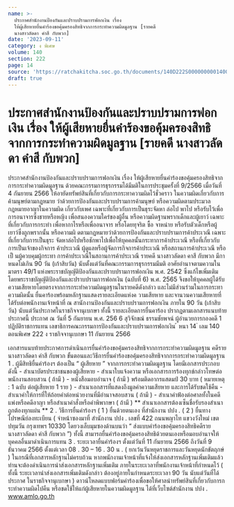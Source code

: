 ```yaml
---
name: >-
  ประกาศสำนักงานป้องกันและปราบปรามการฟอกเงิน เรื่อง
  ให้ผู้เสียหายยื่นคำร้องขอคุ้มครองสิทธิจากการกระทำความผิดมูลฐาน [รายคดี
  นางสาวลัดดา คำสี กับพวก]
date: '2023-09-11'
category: ง พิเศษ
volume: 140
section: 222
page: 14
source: 'https://ratchakitcha.soc.go.th/documents/140D222S0000000001400.pdf'
draft: true
---
```


# ประกาศสำนักงานป้องกันและปราบปรามการฟอกเงิน เรื่อง ให้ผู้เสียหายยื่นคำร้องขอคุ้มครองสิทธิจากการกระทำความผิดมูลฐาน [รายคดี นางสาวลัดดา คำสี กับพวก]

ประกาศสำนักงานป้องกันและปราบปรามการฟอกเงิน เรื่อง ให้ผู้เสียหายยื่นคำร้องขอคุ้มครองสิทธิจากการกระทำความผิดมูลฐาน ด้วยคณะกรรมการธุรกรรมได้มีมติในการประชุมครั้งที่ 9/2566 เมื่อวันที่ 4 กันยายน 2566 ให้อายัดทรัพย์สินที่เกี่ยวกับการกระทาความผิดไว้ชั่วคราว ในความผิดเกี่ยวกับการค้ามนุษย์ตามกฎหมาย ว่าด้วยการป้องกันและปราบปรามการค้ามนุษย์ หรือความผิดตามประมวลกฎหมายอาญาในความผิด เกี่ยวกับเพศ เฉพาะที่เกี่ยวกับการเป็นธุระจัดหา ล่อไป พาไป หรือรับไว้เพื่อการอนาจารซึ่งชายหรือหญิง เพื่อสนองความใคร่ของผู้อื่น หรือความผิดฐานพรากเด็กและผู้เยาว์ เฉพาะที่เกี่ยวกับการกระทำ เพื่อหากาไรหรือเพื่ออนาจาร หรือโดยทุจริต ซื้อ จาหน่าย หรือรับตัวเด็กหรือผู้เยาว์ซึ่งถูกพรากนั้น หรือความผิ ดตามกฎหมายว่าด้วยการป้องกันและปราบปรามการค้าประเวณี เฉพาะที่เกี่ยวกับการเป็นธุระ จัดหาล่อไปหรือชักพาไปเพื่อให้บุคคลนั้นกระทาการค้าประเวณี หรือที่เกี่ยวกับการเป็นเจ้าของกิจการ ค้าประเวณี ผู้ดูแลหรือผู้จัดการกิจการค้าประเวณี หรือสถานการค้าประเวณี หรือเป็ นผู้ควบคุมผู้กระทา การค้าประเวณีในสถานการค้าประเวณี รายคดี นางสาวลัดดา คาสี กับพวก มีกาหนดไม่เกิน 90 วัน (เก้าสิบวัน) นับตั้งแต่วันที่คณะกรรมการธุรกรรมมีมติ อาศัยอำนาจตามความในมาตรา 49/1 แห่งพระราชบัญญัติป้องกันและปราบปรามการฟอกเงิน พ.ศ. 2542 ซึ่งแก้ไขเพิ่มเติมโดยพระราชบัญญัติป้องกันและปราบปรามการฟอกเงิน (ฉบับที่ 6) พ.ศ. 2565 จึงขอให้บุคคลผู้ได้รับความเสียหายโดยตรงจากการกระทำความผิดมูลฐานในรายคดีดังกล่าว และไม่มีส่วนร่วมในการกระทาความผิดนั้น ยื่นคาร้องพร้อมหลักฐานแสดงรายละเอียดแห่งค วามเสียหาย และจานวนความเสียหายที่ได้รับต่อพนักงานเจ้าหน้าที่ ณ สานักงานป้องกันและปราบปรามการฟอกเงิน ภายใน 90 วัน (เก้าสิบวัน) นับแต่วันประกาศในราชกิจจานุเบกษา ทั้งนี้ รายละเอียดการยื่นคาร้อง ปรากฏตามเอกสารแนบท้ายประกาศนี้ ประกาศ ณ วันที่ 5 กันยายน พ.ศ. 256 6 สุวิจักขณ์ ธรรมชัยพจน์ ผู้อำนวยการกองคดี 1 ปฏิบัติราชการแทน เลขาธิการคณะกรรมการป้องกันและปราบปรามการฟอกเงิน ้ หนา 14 ่ เลม 140 ตอนพิเศษ 222 ง ราชกิจจานุเบกษา 11 กันยายน 2566

เอกสารแนบท้ายประกาศการดําเนินการยื่นคําร้องขอคุ้มครองสิทธิจากการกระทําความผิดมูลฐาน คดีรายนางสาวลัดดา คําสี กับพวก ขั้นตอนและวิธีการยื่นคําร้องขอคุ้มครองสิทธิจากการกระทําความผิดมูลฐาน 1 . ผู้มีสิทธิยื่นคําร้องฯ ต้องเป็น “ ผู้เสียหาย ” จากการกระทําความผิดมูลฐาน โดยมีเอกสารประกอบดังนี้ - สําเนาบัตรประชาชนของผู้เสียหาย - สําเนาใบแจ้งความ หรือเอกสารการร้องทุกข์กล่าวโทษต่อพนักงานสอบสวน ( ถ้ามี ) - หนังสือมอบอํานาจ ( ถ้ามี ) พร้อมติดอากรแสตมป์ 30 บาท ( หมายเหตุ : 1 ฉบับ ต่อผู้เสียหาย 1 ราย ) - สําเนาเอกสารที่แสดงถึงมูลค่าความเสียหาย และการได้รับชดใช้คืน - สําเนาคําให้การที่ให้ถ้อยคําต่อหน่วยงานที่มีอํานาจสอบสวน ( ถ้ามี ) - สําเนาคําฟ้องต่อศาลทั้งในคดีแพ่งหรือคดีอาญา หรือสําเนาคําสั่งหรือคําพิพากษา ( ถ้ามี ) ** สําเนาเอกสารต้องเซ็นชื่อรับรองสําเนาถูกต้องทุกแผ่น ** 2 . วิธีการยื่นคําร้องฯ ( 1 ) ยื่นด้วยตนเอง ที่สํานักงาน ปปง . ( 2 ) ยื่นทางไปรษณีย์ลงทะเบียน ( จ่าหน้าซองมาที่ สํานักงาน ปปง . เลขที่ 422 ถนนพญาไท แขวงวังใหม่ เขตปทุมวัน กรุงเทพฯ 10330 โดยวงเล็บมุมซองด้านบนว่า “ ส่งแบบคําร้องขอคุ้มครองสิทธิคดีรายนางสาวลัดดา คําสี กับพวก ”) ทั้งนี้ สามารถยื่นคําร้องขอคุ้มครองสิทธิด้วยตนเองหรือมอบอํานาจให้บุคคลอื่นมาดําเนินการแทน 3 . ระยะเวลายื่นคําร้องฯ ตั้งแต่วันที่ 11 กันยายน 2566 ถึงวันที่ 9 ธันวาคม 2566 ตั้งแต่เวลา 08 . 30 – 16 . 30 น . ( ยกเว้นวันหยุดราชการและวันหยุดนักขัตฤกษ์ ) ในกรณีที่เอกสารหลักฐานไม่ครบถ้วน หากพนักงานเจ้าหน้าที่แจ้งให้ส่งเอกสารหลักฐานเพิ่มเติมแล้ว ท่านจะต้องดําเนินการนําส่งเอกสารหลักฐานเพิ่มเติม ภายในระยะเวลาที่พนักงานเจ้าหน้าที่กําหนดไว้ ( ทั้งนี้ ระยะเวลานําส่งเอกสารเพิ่มเติมดังกล่าว ต้องอยู่ภายในกําหนดระยะเวลา 90 วัน นับแต่วันที่ได้ประกาศ ในราชกิจจานุเบกษา ) ดาวน์โหลดแบบฟอร์มคําร้องเพื่อขอให้ศาลนําทรัพย์สินที่เกี่ยวกับการกระทําความผิดไปคืน หรือชดใช้ให้แก่ผู้เสียหายในความผิดมูลฐาน ได้ที่เว็บไซต์สํานักงาน ปปง . www.amlo.go.th
